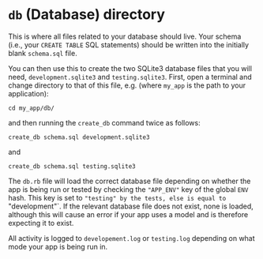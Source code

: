 # `db` (Database) directory

This is where all files related to your database should live. Your schema (i.e., your `CREATE TABLE` SQL statements) should be written into the initially blank `schema.sql` file. 

You can then use this to create the two SQLite3 database files that you will need, `development.sqlite3` and `testing.sqlite3`. First, open a terminal and change directory to that of this file, e.g. (where `my_app` is the path to your application):

```
cd my_app/db/
```

and then running the `create_db` command twice as follows:

```
create_db schema.sql development.sqlite3
```

and 

```
create_db schema.sql testing.sqlite3
```

The `db.rb` file will load the correct database file depending on whether the app is being run or tested by checking the `"APP_ENV"` key of the global `ENV` hash. This key is set to `"testing" by the tests, else is equal to `"development"`. If the relevant database file does not exist, none is loaded, although this will cause an error if your app uses a model and is therefore expecting it to exist. 

All activity is logged to `developement.log` or `testing.log` depending on what mode your app is being run in. 
